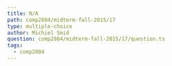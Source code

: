 ```yaml
---
title: N/A
path: comp2804/midterm-fall-2015/17
type: multiple-choice
author: Michiel Smid
question: comp2804/midterm-fall-2015/17/question.ts
tags:
  - comp2804
---
```

